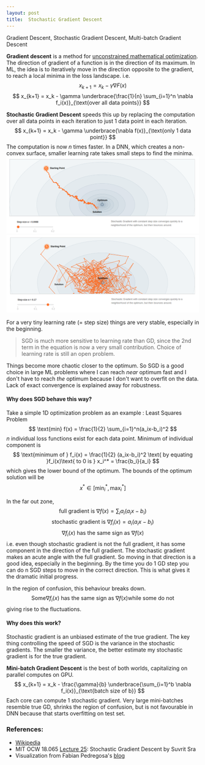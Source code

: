 ```yaml
---
layout: post
title:  Stochastic Gradient Descent
---
```


<div class="message">
  Gradient Descent, Stochastic Gradient Descent, Multi-batch Gradient Descent
</div>

**Gradient descent** is a method for [unconstrained mathematical optimization](https://en.wikipedia.org/wiki/Gradient_descent).
The direction of gradient of a function is in the direction of its maximum.
In ML, the idea is to iteratively move in the direction opposite to the gradient, to reach a local minima in the loss landscape.
i.e. 
$$ x_{k+1} = x_k - \gamma \nabla F(x) $$
$$ x_{k+1} = x_k - \gamma  \underbrace{\frac{1}{n} \sum_{i=1}^n \nabla f_i(x)}_{\text{over all data points}} $$


**Stochastic Gradient Descent** speeds this up by replacing the computation over all data points in each iteration to just 1 data point in each iteration.
$$ x_{k+1} = x_k - \gamma \underbrace{\nabla f(x)}_{\text{only 1 data point}} $$
The computation is now $n$ times faster. 
In a DNN, which creates a non-convex surface, smaller learning rate takes small steps to find the minima.
![Small learning rate](../public/post_images/sgd_smallstepsize.png)
![Large learning rate](../public/post_images/sgd_largestepsize.png)

For a very tiny learning rate (= step size) things are very stable, especially in the beginning. 

> SGD is much more sensitive to learning rate than GD, since the 2nd term in the equation is now a very small contribution. 
> Choice of learning rate is still an open problem.

Things become more chaotic closer to the optimum. So SGD is a good choice in large ML problems where I can reach *near* optimum fast and I don't have to reach *the* optimum because I don't want to overfit on the data. 
Lack of exact convergence is explained away for robustness.


#### Why does SGD behave this way?
Take a simple 1D optimization problem as an example : Least Squares Problem
$$ \text{min} f(x) = \frac{1}{2} \sum_{i=1}^n(a_ix-b_i)^2  $$
$n$ individual loss functions exist for each data point. Minimum of individual component is 
$$ \text{minimum of } f_i(x) = \frac{1}{2} (a_ix-b_i)^2  \text{ by equating }f_i(x)\text{ to 0 is } x_i^* = \frac{b_i}{a_i} $$
which gives the lower bound of the optimum. The bounds of the optimum solution will be $$ x^* \in \left[ \text{min}_i^* , \text{max}_i^* \right] $$

In the far out zone, 
$$\text{full gradient is } \nabla f(x)=\sum_i a_i(a_ix-b_i)$$ 
$$\text{stochastic gradient is } \nabla f_i(x)= a_i(a_ix-b_i)$$ 
$$ \nabla f_i(x) \text{ has the same sign as } \nabla f(x)$$
i.e. even though stochastic gradient is not the full gradient, it has some component in the direction of the full gradient. 
The stochastic gradient makes an acute angle with the full gradient. So moving in that direction is a good idea, especially in the beginning.
By the time you do 1 GD step you can do n SGD steps to move in the correct direction.
This is what gives it the dramatic initial progress.

In the region of confusion, this behaviour breaks down.
$$ \text{Some} \nabla f_i(x) \text{ has the same sign as } \nabla f(x) \text{while some do not}$$
giving rise to the fluctuations.


#### Why does this work?
Stochastic gradient is an unbiased estimate of the true gradient. The key thing controlling the speed of SGD is the variance in the stochastic gradients.
The smaller the variance, the better estimate my stochastic gradient is for the true gradient.


**Mini-batch Gradient Descent** is the best of both worlds, capitalizing on parallel computes on GPU.
$$ x_{k+1} = x_k - \frac{\gamma}{b} \underbrace{\sum_{i=1}^b \nabla f_i(x)}_{\text{batch size of b}} $$
Each core can compute 1 stochastic gradient.
Very large mini-batches resemble true GD, shrinks the region of confusion, but is not favourable in DNN because that starts overfitting on test set.

### References:
- [Wikipedia](https://en.wikipedia.org/wiki/Gradient_descent) 
- MIT OCW 18.065 [Lecture 25](https://ocw.mit.edu/courses/18-065-matrix-methods-in-data-analysis-signal-processing-and-machine-learning-spring-2018/resources/lecture-25-stochastic-gradient-descent/): Stochastic Gradient Descent by Suvrit Sra 
- Visualization from Fabian Pedregosa's [blog](https://fa.bianp.net/teaching/2018/COMP-652/stochastic_gradient.html)